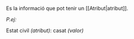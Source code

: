 Es la informació que pot tenir un [[Atribut|atribut]].

*P.ej:*

Estat civil *(atribut)*: casat *(valor)*

